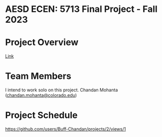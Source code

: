 # AESD ECEN: 5713 Final Project - Fall 2023

# Project Overview
[Link](https://github.com/cu-ecen-aeld/final-project-Buff-Chandan/wiki)

# Team Members
I intend to work solo on this project.
Chandan Mohanta (chandan.mohanta@colorado.edu)

# Project Schedule
https://github.com/users/Buff-Chandan/projects/2/views/1
